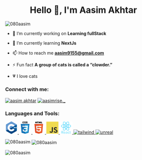 <h1 align="center">Hello 👋, I'm Aasim Akhtar</h1>
<p align="left"> <img src="https://komarev.com/ghpvc/?username=080aasim&label=Profile%20views&color=0e75b6&style=flat" alt="080aasim" /> </p>

- 🔭 I’m currently working on **Learning fullStack**

- 🌱 I’m currently learning **NextJs**

- 📫 How to reach me **aasim9155@gmail.com**

- ⚡ Fun fact **A group of cats is called a “clowder.”**

-  💗 I love cats 

<h3 align="left">Connect with me:</h3>
<p align="left">
<a href="https://linkedin.com/in/aasim akhtar" target="blank"><img align="center" src="https://raw.githubusercontent.com/rahuldkjain/github-profile-readme-generator/master/src/images/icons/Social/linked-in-alt.svg" alt="aasim akhtar" height="30" width="40" /></a>
<a href="https://instagram.com/aasimrise._" target="blank"><img align="center" src="https://raw.githubusercontent.com/rahuldkjain/github-profile-readme-generator/master/src/images/icons/Social/instagram.svg" alt="aasimrise._" height="30" width="40" /></a>
</p>

<h3 align="left">Languages and Tools:</h3>
<p align="left">  <a href="https://www.w3schools.com/cpp/" target="_blank" rel="noreferrer"> <img src="https://raw.githubusercontent.com/devicons/devicon/master/icons/cplusplus/cplusplus-original.svg" alt="cplusplus" width="40" height="40"/> </a> <a href="https://www.w3schools.com/css/" target="_blank" rel="noreferrer"> <img src="https://raw.githubusercontent.com/devicons/devicon/master/icons/css3/css3-original-wordmark.svg" alt="css3" width="40" height="40"/> </a>  <a href="https://www.w3.org/html/" target="_blank" rel="noreferrer"> <img src="https://raw.githubusercontent.com/devicons/devicon/master/icons/html5/html5-original-wordmark.svg" alt="html5" width="40" height="40"/> </a> <a href="https://developer.mozilla.org/en-US/docs/Web/JavaScript" target="_blank" rel="noreferrer"> <img src="https://raw.githubusercontent.com/devicons/devicon/master/icons/javascript/javascript-original.svg" alt="javascript" width="40" height="40"/> </a>  <a href="https://reactjs.org/" target="_blank" rel="noreferrer"> <img src="https://raw.githubusercontent.com/devicons/devicon/master/icons/react/react-original-wordmark.svg" alt="react" width="40" height="40"/> </a> <a href="https://tailwindcss.com/" target="_blank" rel="noreferrer"> <img src="https://www.vectorlogo.zone/logos/tailwindcss/tailwindcss-icon.svg" alt="tailwind" width="40" height="40"/> </a> <a href="https://unrealengine.com/" target="_blank" rel="noreferrer"> <img src="https://raw.githubusercontent.com/kenangundogan/fontisto/036b7eca71aab1bef8e6a0518f7329f13ed62f6b/icons/svg/brand/unreal-engine.svg" alt="unreal" width="40" height="40"/> </a> </p>

<p><img align="left" src="https://github-readme-stats.vercel.app/api/top-langs?username=080aasim&show_icons=true&locale=en&layout=compact" alt="080aasim" /></p>

<p>&nbsp;<img align="center" src="https://github-readme-stats.vercel.app/api?username=080aasim&show_icons=true&locale=en" alt="080aasim" /></p>

<p><img align="center" src="https://github-readme-streak-stats.herokuapp.com/?user=080aasim&" alt="080aasim" /></p>
